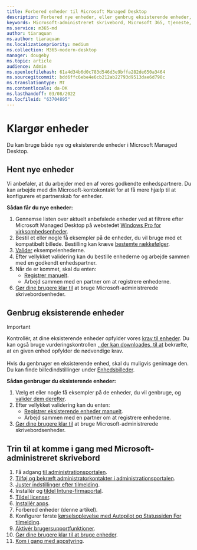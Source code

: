 ```yaml
---
title: Forbered enheder til Microsoft Managed Desktop
description: Forbered nye enheder, eller genbrug eksisterende enheder, der opfylder betingelserne
keywords: Microsoft-administreret skrivebord, Microsoft 365, tjeneste, dokumentation
ms.service: m365-md
author: tiaraquan
ms.author: tiaraquan
ms.localizationpriority: medium
ms.collection: M365-modern-desktop
manager: dougeby
ms.topic: article
audience: Admin
ms.openlocfilehash: 61a4d34b6d0c783d546d3e9bffa282de650a3464
ms.sourcegitcommit: bdd6ffc6ebe4e6cb212ab22793d9513dae6d798c
ms.translationtype: MT
ms.contentlocale: da-DK
ms.lasthandoff: 03/08/2022
ms.locfileid: "63704895"
---
```

# <a name="prepare-devices"></a>Klargør enheder

Du kan bruge både nye og eksisterende enheder i Microsoft Managed Desktop.

## <a name="obtain-new-devices"></a>Hent nye enheder

Vi anbefaler, at du arbejder med en af vores godkendte enhedspartnere. Du kan arbejde med din Microsoft-kontokontakt for at få mere hjælp til at konfigurere et partnerskab for enheder.

**Sådan får du nye enheder:**

1. Gennemse listen over aktuelt anbefalede enheder ved at filtrere efter Microsoft Managed Desktop på webstedet [Windows Pro for virksomhedsenheder](https://www.microsoft.com/windows/business/devices).
1. Bestil et eller nogle få eksempler på de enheder, du vil bruge med et kompatibelt billede. Bestilling kan kræve [bestemte rækkefølger](../service-description/device-images.md).
1. [Valider](validate-device.md) eksempelenhederne.
1. Efter vellykket validering kan du bestille enhederne og arbejde sammen med en godkendt enhedspartner.
1. Når de er kommet, skal du enten:
    - [Registrer manuelt](manual-registration.md).
    - Arbejd sammen med en partner om at registrere enhederne.
1. [Gør dine brugere klar til](get-started-devices.md) at bruge Microsoft-administrerede skrivebordsenheder.

## <a name="reuse-existing-devices"></a>Genbrug eksisterende enheder

> [!IMPORTANT]
>Kontrollér, at dine eksisterende enheder opfylder vores [krav til enheder](../service-description/device-requirements.md). Du kan også bruge vurderingskontrollen [, der kan downloades, til at](../get-ready/readiness-assessment-downloadable.md) bekræfte, at en given enhed opfylder de nødvendige krav. <br><br>Hvis du genbruger en eksisterende enhed, skal du muligvis genimage den. Du kan finde billedindstillinger under [Enhedsbilleder](../service-description/device-images.md).

**Sådan genbruger du eksisterende enheder:**

1. Vælg et eller nogle få eksempler på de enheder, du vil genbruge, og [valider dem derefter](validate-device.md).
1. Efter vellykket validering kan du enten:
    - [Registrer eksisterende enheder manuelt](manual-registration-existing-devices.md).
    - Arbejd sammen med en partner om at registrere enhederne.
1. [Gør dine brugere klar til](get-started-devices.md) at bruge Microsoft-administrerede skrivebordsenheder.

## <a name="steps-to-get-started-with-microsoft-managed-desktop"></a>Trin til at komme i gang med Microsoft-administreret skrivebord

1. Få adgang [til administrationsportalen](access-admin-portal.md).
1. [Tilføj og bekræft administratorkontakter i administrationsportalen](add-admin-contacts.md).
1. [Juster indstillinger efter tilmelding](conditional-access.md).
1. Installér og [tildel Intune-firmaportal](company-portal.md).
1. [Tildel licenser](assign-licenses.md).
1. [Installér apps](deploy-apps.md).
1. Forbered enheder (denne artikel).
1. Konfigurer første [kørselsoplevelse med Autopilot og Statussiden For tilmelding](esp-first-run.md).
1. [Aktivér brugersupportfunktioner](enable-support.md).
1. [Gør dine brugere klar til at bruge enheder](get-started-devices.md).
1. [Kom i gang med appstyring](get-started-app-control.md).

